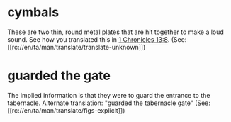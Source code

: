 # cymbals

These are two thin, round metal plates that are hit together to make a loud sound. See how you translated this in [1 Chronicles 13:8](../13/08.md). (See: [[rc://en/ta/man/translate/translate-unknown]])

# guarded the gate

The implied information is that they were to guard the entrance to the tabernacle. Alternate translation: "guarded the tabernacle gate" (See: [[rc://en/ta/man/translate/figs-explicit]])

